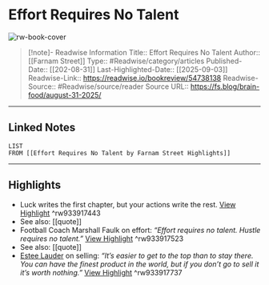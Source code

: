 # Effort Requires No Talent

![rw-book-cover](https://fs.blog/wp-content/uploads/2025/08/BF-644.png)
<br>
>[!note]- Readwise Information
>Title:: Effort Requires No Talent
>Author:: [[Farnam Street]]
>Type:: #Readwise/category/articles
>Published-Date:: [[202-08-31]]
>Last-Highlighted-Date:: [[2025-09-03]]
>Readwise-Link:: https://readwise.io/bookreview/54738138
>Readwise-Source:: #Readwise/source/reader
>Source URL:: https://fs.blog/brain-food/august-31-2025/
--- 

## Linked Notes
```dataview
LIST
FROM [[Effort Requires No Talent by Farnam Street Highlights]]
```

---

## Highlights
- Luck writes the first chapter, but your actions write the rest. [View Highlight](https://readwise.io/open/933917443) ^rw933917443 
- See also: [[quote]] 
- Football Coach Marshall Faulk on effort:
  *“Effort requires no talent. Hustle requires no talent.”* [View Highlight](https://readwise.io/open/933917523) ^rw933917523 
- See also: [[quote]] 
- [Estee Lauder](https://fs.blog/knowledge-project-podcast/outliers-estee-lauder/) on selling:
  *“It’s easier to get to the top than to stay there. You can have the finest product in the world, but if you don’t go to sell it it’s worth nothing.”* [View Highlight](https://readwise.io/open/933917737) ^rw933917737

